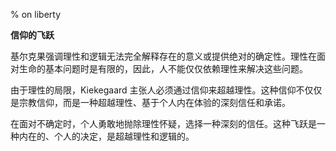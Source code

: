 % on liberty

<b>信仰的飞跃</b>

基尔克果强调理性和逻辑无法完全解释存在的意义或提供绝对的确定性。理性在面对生命的基本问题时是有限的，因此，人不能仅仅依赖理性来解决这些问题。

由于理性的局限，Kiekegaard 主张人必须通过信仰来超越理性。这种信仰不仅仅是宗教信仰，而是一种超越理性、基于个人内在体验的深刻信任和承诺。

在面对不确定时，个人勇敢地抛除理性怀疑，选择一种深刻的信任。这种飞跃是一种内在的、个人的决定，是超越理性和逻辑的。
